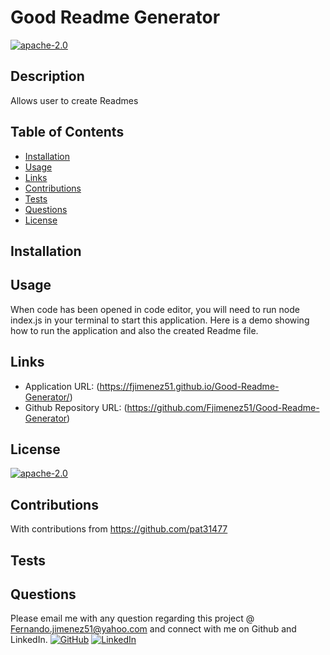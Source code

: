 
# Good Readme Generator 
[![apache-2.0](https://img.shields.io/badge/license-apache--2.0-green?style=plastic)](https://www.apache.org/licenses/LICENSE-2.0)
## Description
  Allows user to create Readmes
## Table of Contents
  * [Installation](#installation)
  * [Usage](#usage)
  * [Links](#links)
  * [Contributions](#contributions)
  * [Tests](#tests)
  * [Questions](#questions)
  * [License](#license)
  
  
## Installation
  
## Usage
When code has been opened in code editor, you will need to run node index.js in your terminal to start this application. Here is a demo showing how to run the application and also the created Readme file.
  
 ## Links
 
  * Application URL: (https://fjimenez51.github.io/Good-Readme-Generator/)
  * Github Repository URL: (https://github.com/Fjimenez51/Good-Readme-Generator)
## License
  [![apache-2.0](https://img.shields.io/badge/license-apache--2.0-green?style=plastic)](https://www.apache.org/licenses/LICENSE-2.0)
## Contributions
With contributions from https://github.com/pat31477
  
## Tests
  
## Questions
  Please email me with any question regarding this project @ Fernando.jimenez51@yahoo.com and connect with me on Github and LinkedIn. 
  [![GitHub](https://img.shields.io/badge/My%20GitHub-Click%20Me!-blueviolet?style=plastic&logo=GitHub)](https://github.com/Fjimenez51) 
  [![LinkedIn](https://img.shields.io/badge/My%20LinkedIn-Click%20Me!-grey?style=plastic&logo=LinkedIn&labelColor=blue)](https://www.linkedin.com/in/fernando-jimenez-diaz-49413398/)
  
  
